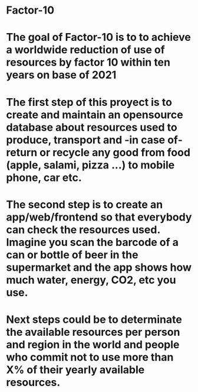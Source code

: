 # Factor-10
# The goal of Factor-10 is to to achieve a worldwide reduction of use of resources by factor 10 within ten years on base of 2021 
# The first step of this proyect is to create and maintain an opensource database about resources used to produce, transport and -in case of- return or recycle  any good from food (apple, salami, pizza ...) to mobile phone, car etc. 
# The second step is to create an app/web/frontend so that everybody can check the resources used. Imagine you scan the barcode of a can or bottle of beer in the supermarket and the app shows how much water, energy, CO2, etc you use.
#
# Next steps could be to determinate the available resources per person and region in the world and people who commit not to use more than X% of their yearly available resources.
